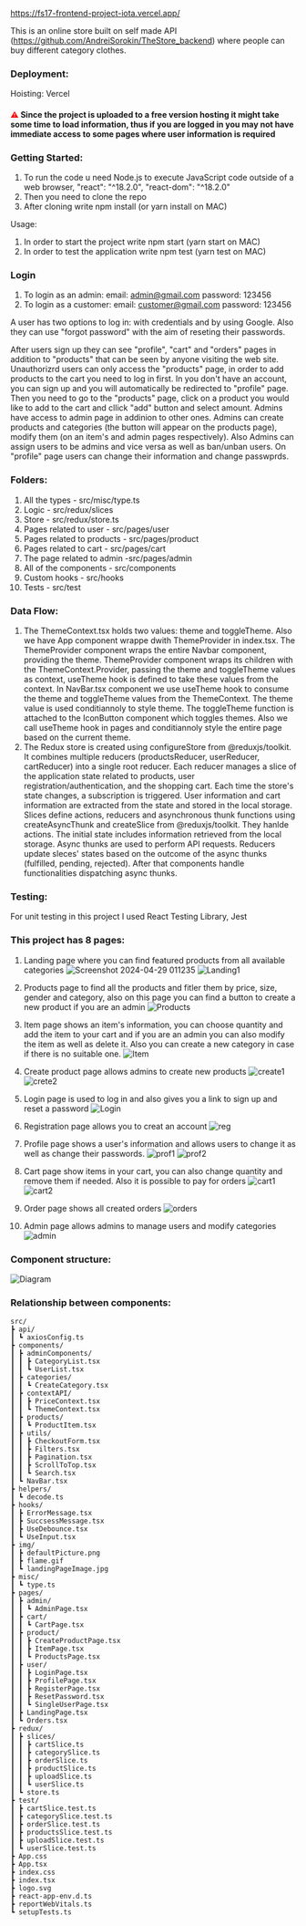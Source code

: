 https://fs17-frontend-project-iota.vercel.app/

This is an online store built on self made API (https://github.com/AndreiSorokin/TheStore_backend) where people can buy different category clothes.

### Deployment:
   Hoisting: Vercel

#### <span style="color:red">&#9888;</span> Since the project is uploaded to a free version hosting it might take some time to load information, thus if you are logged in you may not have immediate access to some pages where user information is required

### Getting Started:
   1. To run the code u need Node.js to execute JavaScript code outside of a web browser, "react": "^18.2.0",
"react-dom": "^18.2.0"
   2. Then you need to clone the repo
   3. After cloning write npm install (or yarn install on MAC)

Usage:
   1. In order to start the project write npm start (yarn start on MAC)
   2. In order to test the application write npm test (yarn test on MAC)

### Login
   1. To login as an admin: email: admin@gmail.com password: 123456
   2. To login as a customer: email: customer@gmail.com password: 123456

A user has two options to log in: with credentials and by using Google.
Also they can use "forgot password" with the aim of reseting their passwords.

After users sign up they can see "profile", "cart" and "orders" pages in addition to "products" that can be seen by anyone visiting the web site.
Unauthorizrd users can only access the "products" page, in order to add products to the cart you need to log in first. In you don't have an account, you can sign up and you will automatically be redirected to "profile" page. Then you need to go to the "products" page, click on a product you would like to add to the cart and cllick "add" button and select amount.
Admins have access to admin page in addinion to other ones.
Admins can create products and categories (the button will appear on the products page), modify them (on an item's and admin pages respectively).
Also Admins can assign users to be admins and vice versa as well as ban/unban users.
On "profile" page users can change their information and change passwprds.

### Folders:
   1. All the types - src/misc/type.ts
   2. Logic - src/redux/slices
   3. Store - src/redux/store.ts
   4. Pages related to user - src/pages/user
   5. Pages related to products - src/pages/product
   6. Pages related to cart - src/pages/cart
   7. The page related to admin -src/pages/admin
   8. All of the components - src/components
   9. Custom hooks - src/hooks
   10. Tests - src/test

### Data Flow:
   1. The ThemeContext.tsx holds two values: theme and toggleTheme. Also we have App component wrappe dwith ThemeProvider in index.tsx.
The ThemeProvider component wraps the entire Navbar component, providing the theme.
ThemeProvider component wraps its children with the ThemeContext.Provider, passing the theme and toggleTheme values as context, useTheme hook is defined to take these values from the context.
In NavBar.tsx component we use useTheme hook to consume the theme and toggleTheme values from the ThemeContext. The theme value is used conditiannoly to style theme. The toggleTheme function is attached to the IconButton component which toggles themes.
Also we call useTheme hook in pages and conditiannoly style the entire page based on the current theme.
   2. The Redux store is created using configureStore from @reduxjs/toolkit. It combines multiple reducers (productsReducer, userReducer, 
cartReducer) into a single root reducer. Each reducer manages a slice of the application state related to products, user registration/authentication, and the shopping cart.
Each time the store's state changes, a subscription is triggered. User information and cart information are extracted from the state and stored in the local storage. 
Slices define actions, reducers and asynchronous thunk functions using createAsyncThunk and createSlice from @reduxjs/toolkit. They hanlde actions.
The initial state includes information retrieved from the local storage. Async thunks are used to perform API requests.
Reducers update sleces' states based on the outcome of the async thunks (fulfilled, pending, rejected).
After that components handle functionalities dispatching async thunks.

### Testing:
   For unit testing in this project I used React Testing Library, Jest

### This project has 8 pages:
   1. Landing page where you can find featured products from all available categories
![Screenshot 2024-04-29 011235](https://github.com/AndreiSorokin/fs17-Frontend-project/assets/72672144/8a157a87-f9d4-4a3c-ac3c-ffe4ad03aed2)
![Landing1](https://github.com/AndreiSorokin/fs17-Frontend-project/assets/72672144/b7d23c13-90c9-4bee-b5ee-78dd57fdce24)



   2. Products page to find all the products and fitler them by price, size, gender and category, also on this page you can find a button to create a new product if you are an admin
![Products](https://github.com/AndreiSorokin/fs17-Frontend-project/assets/72672144/e046b540-da35-4ed3-bbc4-852d0fdcf001)


   3. Item page shows an item's information, you can choose quantity and add the item to your cart and if you are an admin you can also modify the item as well as delete it.
   Also you can create a new category in case if there is no suitable one.
![Item](https://github.com/AndreiSorokin/fs17-Frontend-project/assets/72672144/9b1cc468-8c3c-450c-9369-085ad6986352)


   4. Create product page allows admins to create new products
![create1](https://github.com/AndreiSorokin/fs17-Frontend-project/assets/72672144/98ea9a56-75d5-44ad-a1c6-0f0e9104b16b)
![crete2](https://github.com/AndreiSorokin/fs17-Frontend-project/assets/72672144/6108ae35-089f-484e-b818-40004d367a54)



   5. Login page is used to log in and also gives you a link to sign up and reset a password
![Login](https://github.com/AndreiSorokin/fs17-Frontend-project/assets/72672144/eba313f5-034e-42c2-aaa7-bea1a08981a5)


   6. Registration page allows you to creat an account
![reg](https://github.com/AndreiSorokin/fs17-Frontend-project/assets/72672144/519b88ca-0c8b-4d2d-a3e6-74cb120a9a20)


   7. Profile page shows a user's information and allows users to change it as well as change their passwords.
![prof1](https://github.com/AndreiSorokin/fs17-Frontend-project/assets/72672144/fa283375-8bd9-4a61-8346-e606a226708b)
![prof2](https://github.com/AndreiSorokin/fs17-Frontend-project/assets/72672144/6668d954-6d57-40ba-ab3b-052e3fce8b69)



   8. Cart page show items in your cart, you can also change quantity and remove them if needed. Also it is possible to pay for orders
![cart1](https://github.com/AndreiSorokin/fs17-Frontend-project/assets/72672144/253166c5-ff66-4390-9e99-96a97ed3e252)
![cart2](https://github.com/AndreiSorokin/fs17-Frontend-project/assets/72672144/d843d88e-1e25-4d86-8830-5b8825d1606b)



   9. Order page shows all created orders
![orders](https://github.com/AndreiSorokin/fs17-Frontend-project/assets/72672144/44210339-9e6b-44ce-a1be-e62d23fed674)


   10. Admin page allows admins to manage users and modify categories
![admin](https://github.com/AndreiSorokin/fs17-Frontend-project/assets/72672144/85118c2c-74aa-4978-86bd-396a7bce08d0)


### Component structure:
![Diagram](https://github.com/AndreiSorokin/fs17-Frontend-project/assets/72672144/e4bdda27-82df-48da-b2a5-ac4049e2f80f)


### Relationship between components:

```
src/
┣ api/
┃ ┗ axiosConfig.ts
┣ components/
┃ ┣ adminComponents/
┃ ┃ ┣ CategoryList.tsx
┃ ┃ ┗ UserList.tsx
┃ ┣ categories/
┃ ┃ ┗ CreateCategory.tsx
┃ ┣ contextAPI/
┃ ┃ ┣ PriceContext.tsx
┃ ┃ ┗ ThemeContext.tsx
┃ ┣ products/
┃ ┃ ┗ ProductItem.tsx
┃ ┣ utils/
┃ ┃ ┣ CheckoutForm.tsx
┃ ┃ ┣ Filters.tsx
┃ ┃ ┣ Pagination.tsx
┃ ┃ ┣ ScrollToTop.tsx
┃ ┃ ┗ Search.tsx
┃ ┗ NavBar.tsx
┣ helpers/
┃ ┗ decode.ts
┣ hooks/
┃ ┣ ErrorMessage.tsx
┃ ┣ SuccsessMessage.tsx
┃ ┣ UseDebounce.tsx
┃ ┗ UseInput.tsx
┣ img/
┃ ┣ defaultPicture.png
┃ ┣ flame.gif
┃ ┗ landingPageImage.jpg
┣ misc/
┃ ┗ type.ts
┣ pages/
┃ ┣ admin/
┃ ┃ ┗ AdminPage.tsx
┃ ┣ cart/
┃ ┃ ┗ CartPage.tsx
┃ ┣ product/
┃ ┃ ┣ CreateProductPage.tsx
┃ ┃ ┣ ItemPage.tsx
┃ ┃ ┗ ProductsPage.tsx
┃ ┣ user/
┃ ┃ ┣ LoginPage.tsx
┃ ┃ ┣ ProfilePage.tsx
┃ ┃ ┣ RegisterPage.tsx
┃ ┃ ┣ ResetPassword.tsx
┃ ┃ ┗ SingleUserPage.tsx
┃ ┣ LandingPage.tsx
┃ ┗ Orders.tsx
┣ redux/
┃ ┣ slices/
┃ ┃ ┣ cartSlice.ts
┃ ┃ ┣ categorySlice.ts
┃ ┃ ┣ orderSlice.ts
┃ ┃ ┣ productSlice.ts
┃ ┃ ┣ uploadSlice.ts
┃ ┃ ┗ userSlice.ts
┃ ┗ store.ts
┣ test/
┃ ┣ cartSlice.test.ts
┃ ┣ categorySlice.test.ts
┃ ┣ orderSlice.test.ts
┃ ┣ productsSlice.test.ts
┃ ┣ uploadSlice.test.ts
┃ ┗ userSlice.test.ts
┣ App.css
┣ App.tsx
┣ index.css
┣ index.tsx
┣ logo.svg
┣ react-app-env.d.ts
┣ reportWebVitals.ts
┗ setupTests.ts
```

